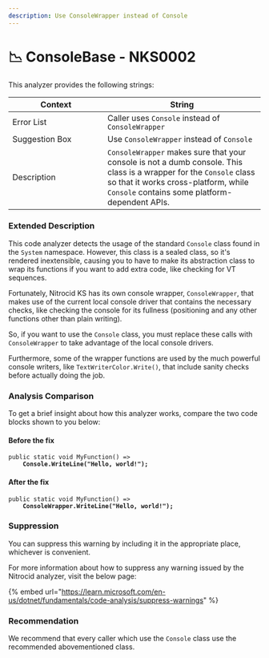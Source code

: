 ```yaml
---
description: Use ConsoleWrapper instead of Console
---
```


# 📉 ConsoleBase - NKS0002

This analyzer provides the following strings:

<table><thead><tr><th width="174">Context</th><th>String</th></tr></thead><tbody><tr><td>Error List</td><td>Caller uses <code>Console</code> instead of <code>ConsoleWrapper</code></td></tr><tr><td>Suggestion Box</td><td>Use <code>ConsoleWrapper</code> instead of <code>Console</code></td></tr><tr><td>Description</td><td><code>ConsoleWrapper</code> makes sure that your console is not a dumb console. This class is a wrapper for the <code>Console</code> class so that it works cross-platform, while <code>Console</code> contains some platform-dependent APIs.</td></tr></tbody></table>

### Extended Description

This code analyzer detects the usage of the standard `Console` class found in the `System` namespace. However, this class is a sealed class, so it's rendered inextensible, causing you to have to make its abstraction class to wrap its functions if you want to add extra code, like checking for VT sequences.

Fortunately, Nitrocid KS has its own console wrapper, `ConsoleWrapper`, that makes use of the current local console driver that contains the necessary checks, like checking the console for its fullness (positioning and any other functions other than plain writing).

So, if you want to use the `Console` class, you must replace these calls with `ConsoleWrapper` to take advantage of the local console drivers.

Furthermore, some of the wrapper functions are used by the much powerful console writers, like `TextWriterColor.Write()`, that include sanity checks before actually doing the job.

### Analysis Comparison

To get a brief insight about how this analyzer works, compare the two code blocks shown to you below:

#### Before the fix

<pre class="language-csharp" data-title="Somewhere in your mod code..." data-line-numbers><code class="lang-csharp">public static void MyFunction() =>
<strong>    Console.WriteLine("Hello, world!");
</strong></code></pre>

#### After the fix

<pre class="language-csharp" data-title="Somewhere in your mod code..." data-line-numbers><code class="lang-csharp">public static void MyFunction() =>
<strong>    ConsoleWrapper.WriteLine("Hello, world!");
</strong></code></pre>

### Suppression

You can suppress this warning by including it in the appropriate place, whichever is convenient.

For more information about how to suppress any warning issued by the Nitrocid analyzer, visit the below page:

{% embed url="https://learn.microsoft.com/en-us/dotnet/fundamentals/code-analysis/suppress-warnings" %}

### Recommendation

We recommend that every caller which use the `Console` class use the recommended abovementioned class.
